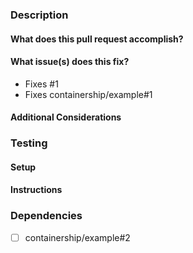  ### Description

 #### What does this pull request accomplish?

 #### What issue(s) does this fix?
* Fixes #1
* Fixes containership/example#1

 #### Additional Considerations

 ### Testing

 #### Setup

 #### Instructions

 ### Dependencies
* [ ] containership/example#2
